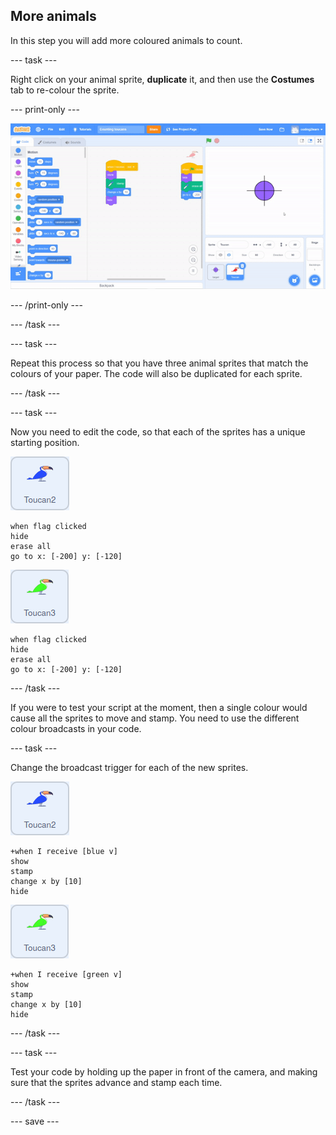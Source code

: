 ## More animals

In this step you will add more coloured animals to count.

--- task ---

Right click on your animal sprite, **duplicate** it, and then use the **Costumes** tab to re-colour the sprite.

--- print-only ---

![gif showing duplication and re-colouring of the sprite](images/duplicate-colour-sprite.gif)

--- /print-only ---

--- /task ---

--- task ---

Repeat this process so that you have three animal sprites that match the colours of your paper. The code will also be duplicated for each sprite.

--- /task ---

--- task ---

Now you need to edit the code, so that each of the sprites has a unique starting position.


![image of blue toucan sprite](images/blue-toucan.png)

```blocks3
when flag clicked
hide
erase all
go to x: [-200] y: [-120]
```

![image of green toucan sprite](images/green-toucan.png)

```blocks3
when flag clicked
hide
erase all
go to x: [-200] y: [-120]
```
--- /task ---

If you were to test your script at the moment, then a single colour would cause all the sprites to move and stamp. You need to use the different colour broadcasts in your code.

--- task ---

Change the broadcast trigger for each of the new sprites.

![image of blue toucan sprite](images/blue-toucan.png)

```blocks3
+when I receive [blue v]
show
stamp
change x by [10]
hide
```

![image of green toucan sprite](images/green-toucan.png)
```blocks3
+when I receive [green v]
show
stamp
change x by [10]
hide
```

--- /task ---

--- task ---

Test your code by holding up the paper in front of the camera, and making sure that the sprites advance and stamp each time.

--- /task ---

--- save ---
